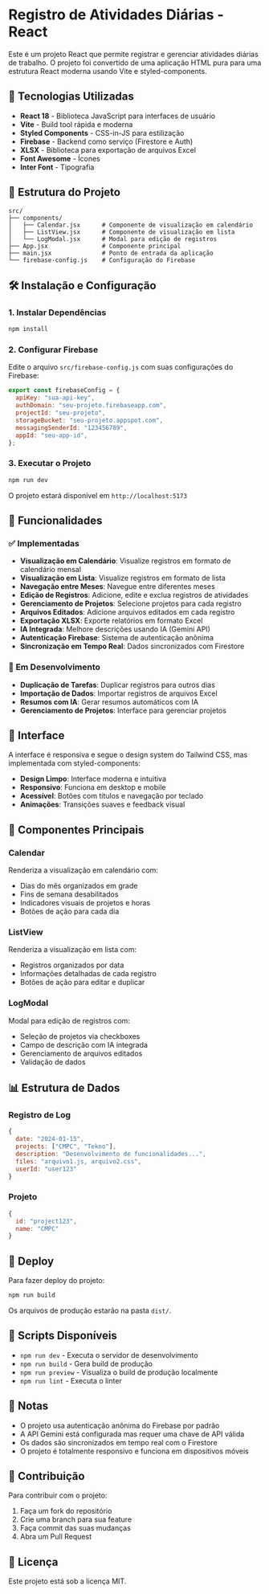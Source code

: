 # Registro de Atividades Diárias - React

Este é um projeto React que permite registrar e gerenciar atividades diárias de trabalho. O projeto foi convertido de uma aplicação HTML pura para uma estrutura React moderna usando Vite e styled-components.

## 🚀 Tecnologias Utilizadas

- **React 18** - Biblioteca JavaScript para interfaces de usuário
- **Vite** - Build tool rápida e moderna
- **Styled Components** - CSS-in-JS para estilização
- **Firebase** - Backend como serviço (Firestore e Auth)
- **XLSX** - Biblioteca para exportação de arquivos Excel
- **Font Awesome** - Ícones
- **Inter Font** - Tipografia

## 📁 Estrutura do Projeto

```
src/
├── components/
│   ├── Calendar.jsx      # Componente de visualização em calendário
│   ├── ListView.jsx      # Componente de visualização em lista
│   └── LogModal.jsx      # Modal para edição de registros
├── App.jsx               # Componente principal
├── main.jsx              # Ponto de entrada da aplicação
└── firebase-config.js    # Configuração do Firebase
```

## 🛠️ Instalação e Configuração

### 1. Instalar Dependências

```bash
npm install
```

### 2. Configurar Firebase

Edite o arquivo `src/firebase-config.js` com suas configurações do Firebase:

```javascript
export const firebaseConfig = {
  apiKey: "sua-api-key",
  authDomain: "seu-projeto.firebaseapp.com",
  projectId: "seu-projeto",
  storageBucket: "seu-projeto.appspot.com",
  messagingSenderId: "123456789",
  appId: "seu-app-id",
};
```

### 3. Executar o Projeto

```bash
npm run dev
```

O projeto estará disponível em `http://localhost:5173`

## 🎯 Funcionalidades

### ✅ Implementadas

- **Visualização em Calendário**: Visualize registros em formato de calendário mensal
- **Visualização em Lista**: Visualize registros em formato de lista
- **Navegação entre Meses**: Navegue entre diferentes meses
- **Edição de Registros**: Adicione, edite e exclua registros de atividades
- **Gerenciamento de Projetos**: Selecione projetos para cada registro
- **Arquivos Editados**: Adicione arquivos editados em cada registro
- **Exportação XLSX**: Exporte relatórios em formato Excel
- **IA Integrada**: Melhore descrições usando IA (Gemini API)
- **Autenticação Firebase**: Sistema de autenticação anônima
- **Sincronização em Tempo Real**: Dados sincronizados com Firestore

### 🔄 Em Desenvolvimento

- **Duplicação de Tarefas**: Duplicar registros para outros dias
- **Importação de Dados**: Importar registros de arquivos Excel
- **Resumos com IA**: Gerar resumos automáticos com IA
- **Gerenciamento de Projetos**: Interface para gerenciar projetos

## 🎨 Interface

A interface é responsiva e segue o design system do Tailwind CSS, mas implementada com styled-components:

- **Design Limpo**: Interface moderna e intuitiva
- **Responsivo**: Funciona em desktop e mobile
- **Acessível**: Botões com títulos e navegação por teclado
- **Animações**: Transições suaves e feedback visual

## 🔧 Componentes Principais

### Calendar

Renderiza a visualização em calendário com:

- Dias do mês organizados em grade
- Fins de semana desabilitados
- Indicadores visuais de projetos e horas
- Botões de ação para cada dia

### ListView

Renderiza a visualização em lista com:

- Registros organizados por data
- Informações detalhadas de cada registro
- Botões de ação para editar e duplicar

### LogModal

Modal para edição de registros com:

- Seleção de projetos via checkboxes
- Campo de descrição com IA integrada
- Gerenciamento de arquivos editados
- Validação de dados

## 📊 Estrutura de Dados

### Registro de Log

```javascript
{
  date: "2024-01-15",
  projects: ["CMPC", "Tekno"],
  description: "Desenvolvimento de funcionalidades...",
  files: "arquivo1.js, arquivo2.css",
  userId: "user123"
}
```

### Projeto

```javascript
{
  id: "project123",
  name: "CMPC"
}
```

## 🚀 Deploy

Para fazer deploy do projeto:

```bash
npm run build
```

Os arquivos de produção estarão na pasta `dist/`.

## 🔧 Scripts Disponíveis

- `npm run dev` - Executa o servidor de desenvolvimento
- `npm run build` - Gera build de produção
- `npm run preview` - Visualiza o build de produção localmente
- `npm run lint` - Executa o linter

## 📝 Notas

- O projeto usa autenticação anônima do Firebase por padrão
- A API Gemini está configurada mas requer uma chave de API válida
- Os dados são sincronizados em tempo real com o Firestore
- O projeto é totalmente responsivo e funciona em dispositivos móveis

## 🤝 Contribuição

Para contribuir com o projeto:

1. Faça um fork do repositório
2. Crie uma branch para sua feature
3. Faça commit das suas mudanças
4. Abra um Pull Request

## 📄 Licença

Este projeto está sob a licença MIT.
